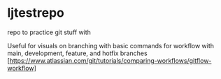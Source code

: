 # ljtestrepo
repo to practice git stuff with

Useful for visuals on branching with basic commands for workflow with main, development, feature, and hotfix branches
[https://www.atlassian.com/git/tutorials/comparing-workflows/gitflow-workflow]
